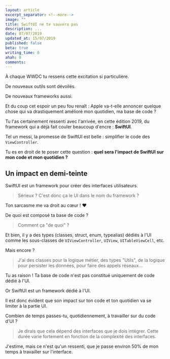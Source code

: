 ```yaml
---
layout: article
excerpt_separator: <!--more-->
image: ""
title: SwiftUI ne te sauvera pas
description: ...
date: 07/07/2019
updated_at: 15/07/2019
published: false
beta: true
writing_time: 0
ahah: 0
comments:
---
```


<!-- OUTLINE
  Quel impact aura SwiftUI
    - À première vue
      - Ce n'est pas pour tout de suite !
        - iOS 13+
        - Est en developpement depuis un moment (trouver le lien) mais des plâtres vont devoir être essuyés
        - Et ce n'est pas nouveau : des frameworks comme React ont déjà une approche déclarative
      - SwiftUI ne se concentre que sur l'UI
        - Positif : une alternative simple et élégante aux XIBs / Storyboards
        - Positif : va simplifier le code d'interface
        - Positif : des outils de prévisualisation qui vont améliorer la productivité !
        - Négatif : il y a bien plus que du code UI dans une app iOS
    - Regarder au-delà du framework
      - Séparer code UI & comportement
        - Le framework Combine, la base qui permet à SwiftUI d'exister et d'être élégant
          - Exemple de code SwiftUI et du data binding
          - Combine est une fondation pour faire de la programmation fonctionnelle reactive, à l'image de Rx
          - La courbe d'apprentissage est importante, il ne faut pas le négliger !
          - Gare à la sur-ingénierie ! Rx / Combine permettent de créer du code plus concis mais à condition d'avoir compris les concepts sous-jacents
          - Il ne faut pas être aveugle aux inconvénients de Rx
          - Je fais un projet avec et un sans, et je me rends compte que Rx n'est pas si indispensable !
      - Du coup, mon comportement serait-il testable plus facilement ?
    - Le véritab
 -->

À chaque WWDC tu ressens cette excitation si particulière.

De nouveaux outils sont dévoilés.

De nouveaux frameworks aussi.

Et du coup cet espoir un peu fou renaît : Apple va-t-elle annoncer quelque chose qui va drastiquement amélioré mon quotidien, ma base de code ?

Tu l'as certainement ressenti avec l'arrivée, en cette édition 2019, du framework qui a déjà fait couler beaucoup d'encre : __SwiftUI__.

Tel un messi, la promesse de SwiftUI est belle : simplifier le code des `ViewController`.

Tu es en droit de te poser cette question : __quel sera l'impact de SwiftUI sur mon code et mon quotidien ?__

<!--more-->

## Un impact en demi-teinte

SwiftUI est un framework pour créer des interfaces utilisateurs.

> Sérieux ? C'est donc ça le UI dans le nom du framework ?

Ton sarcasme me va droit au cœur ! ❤️

De quoi est composé ta base de code ?

> Comment ça "de quoi" ?

Et bien, il y a des types (classes, struct, enum, typealias) dédiés à l'UI comme les sous-classes de `UIViewController`, `UIView`, `UITableViewCell`, etc.

Mais encore ?

> J'ai des classes pour la logique métier, des types "Utils", de la logique pour persister les données, pour faire des appels réseaux...

Tu as raison ! Ta base de code n'est pas constitué uniquement de code dédié à l'UI.

Or SwiftUI est un framework dédié à l'UI.

Il est donc évident que son impact sur ton code et ton quotidien va se limiter à la partie UI.

Combien de temps passes-tu, quotidiennement, à travailler sur du code d'UI ?

> Je dirais que cela dépend des interfaces que je dois intégrer. Cette durée varie fortement en fonction de la complexité des interfaces.

J'estime, mais ce n'est qu'un ressenti, que je passe environ 50% de mon temps à travailler sur l'interface.
